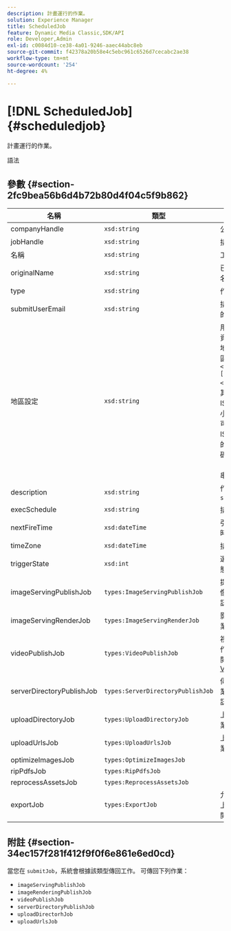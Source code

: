 ```yaml
---
description: 計畫運行的作業。
solution: Experience Manager
title: ScheduledJob
feature: Dynamic Media Classic,SDK/API
role: Developer,Admin
exl-id: c0084d10-ce38-4a01-9246-aaec44abc8eb
source-git-commit: f42378a20b58e4c5ebc961c6526d7cecabc2ae38
workflow-type: tm+mt
source-wordcount: '254'
ht-degree: 4%

---
```


# [!DNL ScheduledJob]{#scheduledjob}

計畫運行的作業。

語法

## 參數 {#section-2fc9bea56b6d4b72b80d4f04c5f9b862}

| 名稱 | 類型 | 說明 |
|---|---|---|
| companyHandle | `xsd:string` | 公司負責人。 |
| jobHandle | `xsd:string` | 排程的作業處理。 |
| 名稱 | `xsd:string` | 工作名稱. |
| originalName | `xsd:string` | 已排程作業的原始名稱。 |
| type | `xsd:string` | 作業類型。 |
| submitUserEmail | `xsd:string` | 排程工作的使用者的電子郵件地址。 |
| 地區設定 | `xsd:string` | 用於作業日誌詳細資訊和電子郵件本地化的區域設定。 區域設定指定為 `<language_code>[- <country_code>]`，其中語言代碼是ISO-639所指定的小寫雙字母代碼，可選國家代碼是ISO-3166所指定的大寫雙字母代碼。 例如，英文（美國）的地區字串為： `en-US`. |
| description | `xsd:string` | 作業的說明，如 `submitJob`. |
| execSchedule | `xsd:string` | 排程作業執行時。 |
| nextFireTime | `xsd:dateTime` | 引發作業的日期、時間和時區。 |
| timeZone | `xsd:dateTime` | 排程作業的時區。 |
| triggerState | `xsd:int` | 選擇作業觸發狀態。 |
| imageServingPublishJob | `types:ImageServingPublishJob` | 提供發佈作業的影像的作業詳細資訊。 |
| imageServingRenderJob | `types:ImageServingRenderJob` | 影像呈現作業的作業詳細資訊。 |
| videoPublishJob | `types:VideoPublishJob` | 視訊發佈工作的工作詳細資訊。 請參閱 [VideoPublishJob](https://experienceleague.adobe.com/docs/dynamic-media-developer-resources/image-production-api/data-types/r-scheduled-job.html). |
| serverDirectoryPublishJob | `types:ServerDirectoryPublishJob` | 伺服器目錄發佈作業的作業詳細資訊。 |
| uploadDirectoryJob | `types:UploadDirectoryJob` | 上載目錄作業的作業詳細資訊。 |
| uploadUrlsJob | `types:UploadUrlsJob` | 上傳URL作業的作業詳細資訊。 |
| optimizeImagesJob | `types:OptimizeImagesJob` |  |
| ripPdfsJob | `types:RipPdfsJob` |  |
| reprocessAssetsJob | `types:ReprocessAssetsJob` |  |
| exportJob | `types:ExportJob` | 允許授權匯出先前上傳的檔案。 請參閱 [導出作業](https://experienceleague.adobe.com/docs/dynamic-media-developer-resources/image-production-api/data-types/r-scheduled-job.html). |

## 附註 {#section-34ec157f281f412f9f0f6e861e6ed0cd}

當您在 `submitJob`，系統會根據該類型傳回工作。 可傳回下列作業：

* `imageServingPublishJob`
* `imageRenderingPublishJob`
* `videoPublishJob`
* `serverDirectoryPublishJob`
* `uploadDirectorhJob`
* `uploadUrlsJob`
